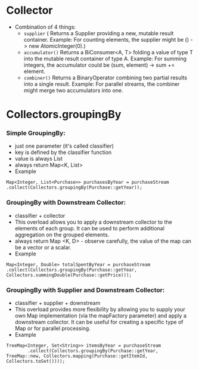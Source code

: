 # Collector
- Combination of 4 things:
  - `supplier` ( Returns a Supplier<A> providing a new, mutable result container.
    Example: For counting elements, the supplier might be () -> new AtomicInteger(0).)
  - `accumulator()` Returns a BiConsumer<A, T> folding a value of type T into the mutable result container of type A.
    Example: For summing integers, the accumulator could be (sum, element) -> sum += element.
  - `combiner()` Returns a BinaryOperator<A> combining two partial results into a single result.
    Example: For parallel streams, the combiner might merge two accumulators into one.
# Collectors.groupingBy

### Simple GroupingBy:
- just one parameter (it's called classifier)
- key is defined by the classifier function
- value is always List
- always return Map<K, List<T>>
- Example
```
Map<Integer, List<Purchase>> purchasesByYear = purchaseStream
.collect(Collectors.groupingBy(Purchase::getYear));
``` 
### GroupingBy with Downstream Collector:
- classifier + collector
- This overload allows you to apply a downstream collector to the elements of each group. It can be used to perform additional aggregation on the grouped elements.
- always return Map <K, D> - observe carefully, the value of the map can be a vector or a scalar.
- Example
```
Map<Integer, Double> totalSpentByYear = purchaseStream
.collect(Collectors.groupingBy(Purchase::getYear, Collectors.summingDouble(Purchase::getPrice)));
```

### GroupingBy with Supplier and Downstream Collector:
- classifier + supplier + downstream
- This overload provides more flexibility by allowing you to supply your own Map implementation (via the mapFactory parameter) and apply a downstream collector. It can be useful for creating a specific type of Map or for parallel processing.
- Example
```
TreeMap<Integer, Set<String>> itemsByYear = purchaseStream
        .collect(Collectors.groupingBy(Purchase::getYear, TreeMap::new, Collectors.mapping(Purchase::getItemId, Collectors.toSet())));
```